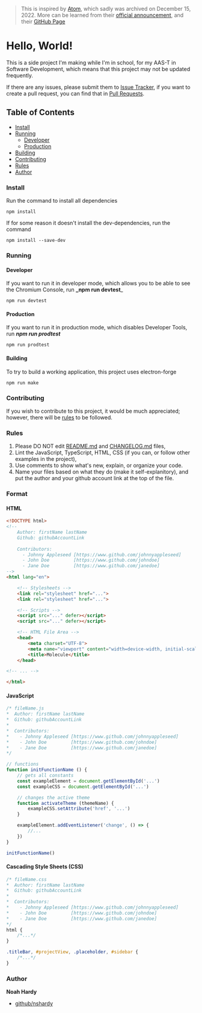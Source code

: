 > This is inspired by [Atom](https://atom.io), which sadly was archived on December 15, 2022. More can be learned from their [official announcement](https://github.blog/2022-06-08-sunsetting-atom/), and their [GitHub Page](https://github.com/atom/atom)


# Hello, World!

This is a side project I'm making while I'm in school, for my AAS-T in Software Development, which means that this project may not be updated frequently.

If there are any issues, please submit them to [Issue Tracker](https://github.com/nshardy/Molecule/issues), if you want to create a pull request, you can find that in [Pull Requests](https://github.com/nshardy/Molecule/pulls).


## Table of Contents
- [Install](#install)
- [Running](#running)
    - [Developer](#developer)
    - [Production](#production)
- [Building](#building)
- [Contributing](#contributing)
- [Rules](#rules)
- [Author](#author)




### Install
Run the command to install all dependencies
```terminal
npm install
```

If for some reason it doesn't install the dev-dependencies, run the command
```terminal
npm install --save-dev
```



### Running
#### Developer
If you want to run it in developer mode, which allows you to be able to see the Chromium Console, run **_npm run devtest**_
```terminal
npm run devtest
```


#### Production
If you want to run it in production mode, which disables Developer Tools, run **_npm run prodtest_**
```terminal
npm run prodtest
```



#### Building
To try to build a working application, this project uses electron-forge
```terminal
npm run make
```



### Contributing
If you wish to contribute to this project, it would be much appreciated; however, there will be [rules](#rules) to be followed. 



### Rules
1. Please DO NOT edit [README.md](README.md) and [CHANGELOG.md](CHANGELOG.md) files,
2. Lint the JavaScript, TypeScript, HTML, CSS (if you can, or follow other examples in the project),
3. Use comments to show what's new, explain, or organize your code.
4. Name your files based on what they do (make it self-explanitory), and put the author and your github account link at the top of the file.



### Format
#### HTML
```html
<!DOCTYPE html>
<!-- 
	Author: firstName lastName
	Github: githubAccountLink
	
    Contributors:
      - Johnny Appleseed [https://www.github.com/johnnyappleseed]
      - John Doe         [https://www.github.com/johndoe]
      - Jane Doe         [https://www.github.com/janedoe]
-->
<html lang="en">

	<!-- Stylesheets -->
	<link rel="stylesheet" href="...">
	<link rel="stylesheet" href="...">

	<!-- Scripts -->
	<script src="..." defer></script>
	<script src="..." defer></script>

	<!-- HTML File Area -->
	<head>
		<meta charset="UTF-8">
		<meta name="viewport" content="width=device-width, initial-scale=1.0">
		<title>Molecule</title>
	</head>

<!-- ... -->

</html>
```


#### JavaScript
```javascript
/* fileName.js
*  Author: firstName lastName
*  Github: githubAccountLink
* 
*  Contributors:
*    - Johnny Appleseed [https://www.github.com/johnnyappleseed]
*    - John Doe         [https://www.github.com/johndoe]
*    - Jane Doe         [https://www.github.com/janedoe]
*/

// functions
function initFunctionName () {
	// gets all constants
	const exampleElement = document.getElementById('...')
	const exampleCSS = document.getElementById('...')

	// changes the active theme
	function activateTheme (themeName) {
		exampleCSS.setAttribute('href', '...')
	}

	exampleElement.addEventListener('change', () => {
		//...
	})
}

initFunctionName()
```


#### Cascading Style Sheets (CSS)
```css
/* fileName.css
*  Author: firstName lastName
*  Github: githubAccountLink
* 
*  Contributors:
*    - Johnny Appleseed [https://www.github.com/johnnyappleseed]
*    - John Doe         [https://www.github.com/johndoe]
*    - Jane Doe         [https://www.github.com/janedoe]
*/
html {
	/*...*/
}

.titleBar, #projectView, .placeholder, #sidebar {
	/*...*/
}
```



### Author
**Noah Hardy**
+ [github/nshardy](https://github.com/nshardy)



[electron]: https://www.electronjs.org/
[electron-reloader]: https://github.com/sindresorhus/electron-reloader
[electron-squirrel-startup]: https://github.com/mongodb-js/electron-squirrel-startup
[@electron-forge/cli]: https://www.npmjs.com/package/@electron-forge/cli
[@electron-forge/maker-deb]: https://www.npmjs.com/package/@electron-forge/maker-deb
[@electron-forge/maker-rpm]: https://www.npmjs.com/package/@electron-forge/maker-rpm
[@electron-forge/maker-squirrel]: https://www.npmjs.com/package/@electron-forge/maker-squirrel
[@electron-forge/maker-zip]: https://www.npmjs.com/package/@electron-forge/maker-rpm